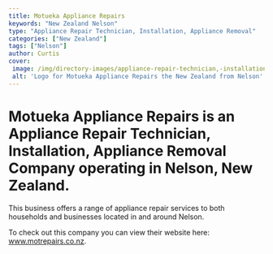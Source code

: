 ```yaml
---
title: Motueka Appliance Repairs
keywords: "New Zealand Nelson"
type: "Appliance Repair Technician, Installation, Appliance Removal"
categories: ["New Zealand"]
tags: ["Nelson"]
author: Curtis
cover: 
 image: /img/directory-images/appliance-repair-technician,-installation,-appliance-removal/motueka-appliance-repairs.webp
 alt: 'Logo for Motueka Appliance Repairs the New Zealand from Nelson'
---
```


# Motueka Appliance Repairs is an Appliance Repair Technician, Installation, Appliance Removal Company operating in Nelson, New Zealand.

This business offers a range of appliance repair services to both households and businesses located in and around Nelson.



To check out this company you can view their website here: www.motrepairs.co.nz.

